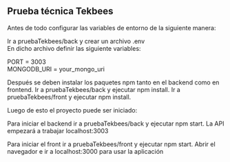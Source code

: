 ## Prueba técnica Tekbees
Antes de todo configurar las variables de entorno de la siguiente manera:  
  
Ir a  pruebaTekbees/back y crear un archivo .env  
En dicho archivo definir las siguiente variables:  
  
PORT = 3003  
MONGODB_URI = your_mongo_uri  
  
Después se deben instalar los paquetes npm tanto en el backend como en frontend. Ir a pruebaTekbees/back y ejecutar npm install. Ir a pruebaTekbees/front y ejecutar npm install.  
  
Luego de esto el proyecto puede ser iniciado:    
  
Para iniciar el backend ir a pruebaTekbees/back y ejecutar npm start. La API empezará a trabajar localhost:3003  
  
Para iniciar el front ir a pruebaTekbees/front y ejecutar npm start. Abrir el navegador e ir a localhost:3000 para usar la aplicación
